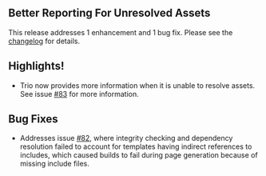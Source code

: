 <!--
template: articlepage
title: Trio v1.1.0 | Trio Blog
appendToTarget: true
category: releases
tag: v1.1.0
articleTitle: Trio v1.1.0 (IKIGAI)
-->
## Better Reporting For Unresolved Assets

This release addresses 1 enhancement and 1 bug fix. Please see the <a target="_blank" href="https://github.com/4awpawz/trio/tree/master#v110-ikigai">changelog</a> for details.
<!-- end -->

## Highlights!

* Trio now provides more information when it is unable to resolve assets. See issue <a target="_blank" href="https://github.com/4awpawz/trio/issues/83">#83</a> for more information.

## Bug Fixes

* Addresses issue <a target="_blank" href="https://github.com/4awpawz/trio/issues/82">#82</a>, where integrity checking and dependency resolution failed to account for templates having indirect references to includes, which caused builds to fail during page generation because of missing include files.